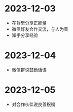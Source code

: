# 2023-12-03

- 在群里分享正能量
- 微信好友合作交流，与人为善
- 知乎分享经验

# 2023-12-04

- 微信群说鼓励话语

# 2023-12-05

- 对合作伙伴说良善祝福
